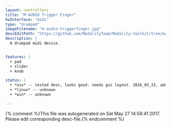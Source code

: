 ```yaml
---
layout: controllers
title: "M-AUDIO Trigger Finger"
hwInterface: "midi"
type: "drumpad"
imageFilename: "m-audio-triggerfinger.jpg"
descEditPath: "https://github.com/ModalityTeam/Modality-toolkit/tree/master/Modality/MKtlDescriptions//m-audio-triggerfinger.desc.scd"
description: |
  A drumpad midi device.


features: |
  + pad
  + slider
  + knob

status: |
  + *osx* -- tested desc, looks good. needs gui layout. 2016_03_23, adc
  + *linux* -- unknown
  + *win* -- unknown

---
```

{% comment %}This file was autogenerated on Sat May 27 14:58:41 2017. Please edit corresponding desc-file.{% endcomment %}